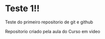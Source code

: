 # Teste 1!!
 Teste do primeiro repositorio de git e github

 Repositorio criado pela aula do Curso em video
